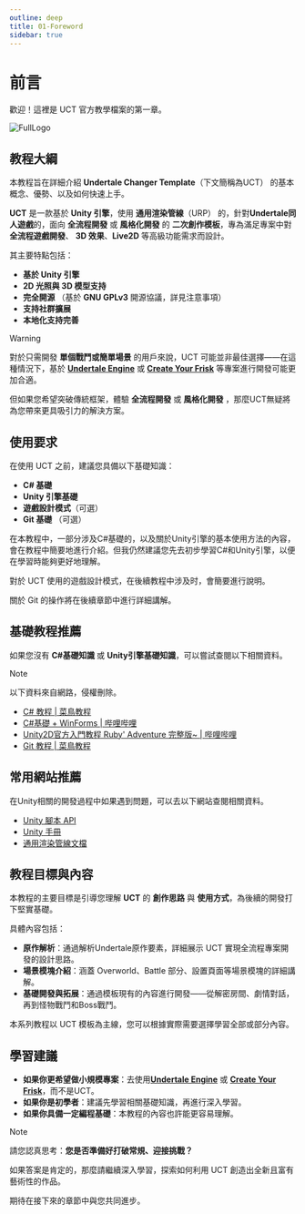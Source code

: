 ```yaml
---
outline: deep
title: 01-Foreword
sidebar: true
---
```


# 前言
歡迎！這裡是 UCT 官方教學檔案的第一章。

![FullLogo](/01/FullLogo.png)

## 教程大綱

本教程旨在詳細介紹 **Undertale Changer Template**（下文簡稱為UCT） 的基本概念、優勢、以及如何快速上手。

**UCT** 是一款基於 **Unity 引擎**，使用 **通用渲染管線**（URP） 的，針對**Undertale同人遊戲**的，面向 **全流程開發** 或 **風格化開發** 的 **二次創作模板**，專為滿足專案中對 **全流程遊戲開發**、 **3D 效果**、**Live2D** 等高級功能需求而設計。

其主要特點包括：

- **基於 Unity 引擎**
- **2D 光照與 3D 模型支持**
- **完全開源**  （基於 **GNU GPLv3** 開源協議，詳見注意事項）
- **支持社群擴展**
- **本地化支持完善**

> [!WARNING]
> 對於只需開發 **單個戰鬥或簡單場景** 的用戶來說，UCT 可能並非最佳選擇——在這種情況下，基於 [**Undertale Engine**](https://github.com/TML233/UndertaleEngine) 或 [**Create Your Frisk**](https://github.com/RhenaudTheLukark/CreateYourFrisk) 等專案進行開發可能更加合適。

但如果您希望突破傳統框架，體驗 **全流程開發** 或 **風格化開發** ，那麼UCT無疑將為您帶來更具吸引力的解決方案。

## 使用要求
在使用 UCT 之前，建議您具備以下基礎知識：

- **C# 基礎**
- **Unity 引擎基礎**
- **遊戲設計模式**（可選）
- **Git 基礎** （可選）

在本教程中，一部分涉及C#基礎的，以及關於Unity引擎的基本使用方法的內容，會在教程中簡要地進行介紹。但我仍然建議您先去初步學習C#和Unity引擎，以便在學習時能夠更好地理解。

對於 UCT 使用的遊戲設計模式，在後續教程中涉及时，會簡要進行說明。

關於 Git 的操作將在後續章節中進行詳細講解。

## 基礎教程推薦

如果您沒有 **C#基礎知識** 或 **Unity引擎基礎知識**，可以嘗試查閱以下相關資料。

> [!NOTE]
> 以下資料來自網路，侵權刪除。

- [C# 教程 | 菜鳥教程](https://www.runoob.com/csharp/csharp-tutorial.html)
- [C#基礎 + WinForms | 哔哩哔哩](https://b23.tv/rpI6nBe)
- [Unity2D官方入門教程 Ruby' Adventure 完整版~ | 哔哩哔哩](https://b23.tv/fjuYzLz)
- [Git 教程 | 菜鳥教程](https://www.runoob.com/git/git-tutorial.html)

## 常用網站推薦
在Unity相關的開發過程中如果遇到問題，可以去以下網站查閱相關資料。
- [Unity 腳本 API](https://docs.unity.cn/cn/2021.3/ScriptReference/index.html)
- [Unity 手冊](https://docs.unity.cn/cn/2021.3/Manual/index.html)
- [通用渲染管線文檔](https://docs.unity3d.com/cn/Packages/com.unity.render-pipelines.universal@12.1/manual/index.html)

## 教程目標與內容
本教程的主要目標是引導您理解 **UCT** 的 **創作思路** 與 **使用方式**，為後續的開發打下堅實基礎。

具體內容包括：

- **原作解析**：通過解析Undertale原作要素，詳細展示 UCT 實現全流程專案開發的設計思路。
- **場景模塊介紹**：涵蓋 Overworld、Battle 部分、設置頁面等場景模塊的詳細講解。
- **基礎開發與拓展**：通過模板現有的內容進行開發——從解密房間、劇情對話，再到怪物戰鬥和Boss戰鬥。

本系列教程以 UCT 模板為主線，您可以根據實際需要選擇學習全部或部分內容。

## 學習建議
- **如果你更希望做小規模專案**：去使用[**Undertale Engine**](https://github.com/TML233/UndertaleEngine) 或 [**Create Your Frisk**](https://github.com/RhenaudTheLukark/CreateYourFrisk)，而不是UCT。
- **如果你是初學者**：建議先學習相關基礎知識，再進行深入學習。
- **如果你具備一定編程基礎**：本教程的內容也許能更容易理解。

> [!NOTE]
> 請您認真思考：**您是否準備好打破常規、迎接挑戰？**

如果答案是肯定的，那麼請繼續深入學習，探索如何利用 UCT 創造出全新且富有藝術性的作品。

期待在接下來的章節中與您共同進步。
